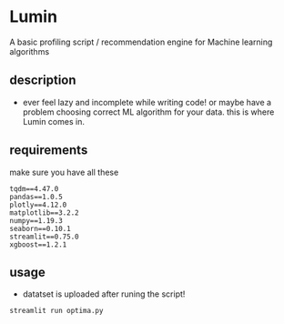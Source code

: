 # Lumin
A basic profiling script / recommendation engine for Machine learning algorithms

## description
- ever feel lazy and incomplete while writing code! or maybe have a problem choosing correct ML algorithm for your data. this is where Lumin comes in.

## requirements
make sure you have all these
```
tqdm==4.47.0
pandas==1.0.5
plotly==4.12.0
matplotlib==3.2.2
numpy==1.19.3
seaborn==0.10.1
streamlit==0.75.0
xgboost==1.2.1
```

## usage
- datatset is uploaded after runing the script!
```
streamlit run optima.py
```

